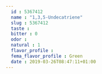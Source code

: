 ```yaml
---
  id : 5367412
  name : "1,3,5-Undecatriene"
  slug : 5367412
  taste : 
  bitter : 0
  odor : 
  natural : 1
  flavor_profile : 
  fema_flavor_profile : Green
  date : 2019-03-26T08:47:11+01:00
---
```




